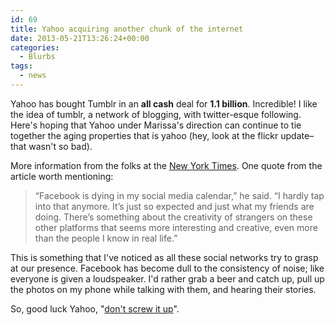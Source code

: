 ```yaml
---
id: 69
title: Yahoo acquiring another chunk of the internet
date: 2013-05-21T13:26:24+00:00
categories:
  - Blurbs
tags:
  - news
---
```


Yahoo has bought Tumblr in an **all cash** deal for **1.1 billion**. Incredible! I like the idea of tumblr, a network of blogging, with twitter-esque following. Here's hoping that Yahoo under Marissa's direction can continue to tie together the aging properties that is yahoo (hey, look at the flickr update– that wasn't so bad).

More information from the folks at the [New York Times](http://www.nytimes.com/2013/05/21/technology/social-media-is-moving-into-creativity-like-tumblr.html). One quote from the article worth mentioning:

> “Facebook is dying in my social media calendar,” he said. “I hardly tap into that anymore. It’s just so expected and just what my friends are doing. There’s something about the creativity of strangers on these other platforms that seems more interesting and creative, even more than the people I know in real life.”

This is something that I've noticed as all these social networks try to grasp at our presence. Facebook has become dull to the consistency of noise; like everyone is given a loudspeaker. I'd rather grab a beer and catch up, pull up the photos on my phone while talking with them, and hearing their stories.

So, good luck Yahoo, "[don't screw it up](http://mashable.com/2013/05/20/can-yahoo-ignore-tumblr-prn/)".
